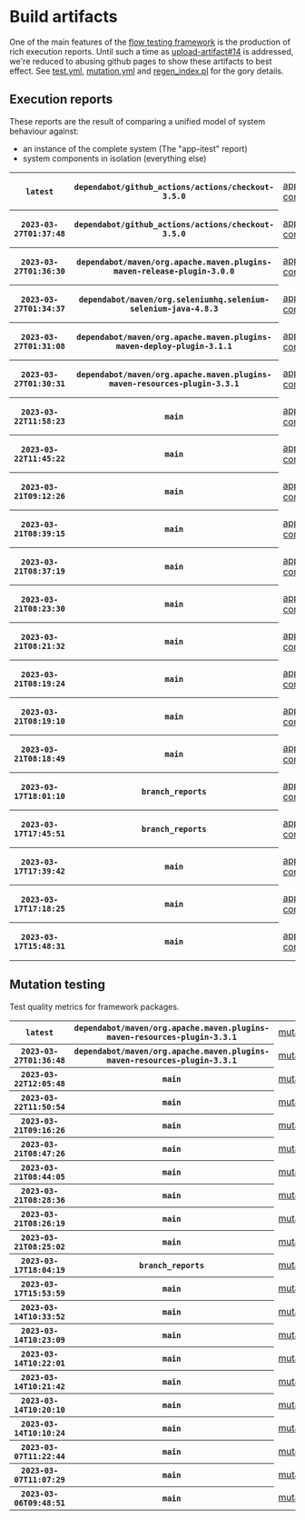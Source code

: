 # Build artifacts

One of the main features of the [flow testing framework](https://github.com/Mastercard/flow) is the production of rich execution reports.
Until such a time as [upload-artifact#14](https://github.com/actions/upload-artifact/issues/14) is addressed, we're reduced to abusing github pages to show these artifacts to best effect.
See [test.yml](https://github.com/Mastercard/flow/blob/main/.github/workflows/test.yml), [mutation.yml](https://github.com/Mastercard/flow/blob/main/.github/workflows/mutation.yml) and [regen_index.pl](https://github.com/Mastercard/flow/blob/pages/regen_index.pl) for the gory details.

## Execution reports

These reports are the result of comparing a unified model of system behaviour against:
 * an instance of the complete system (The "app-itest" report)
 * system components in isolation (everything else)

<!-- start:execution -->
<table>
	<tbody>
		<tr> <th><code>latest</code></th>
			 <th><code>dependabot/github_actions/actions/checkout-3.5.0</code></th>
			<td><a href="execution/latest/flow_execution_reports/example/app-core/target/mctf/latest/index.html">app-core</a></td>
			<td><a href="execution/latest/flow_execution_reports/example/app-histogram/target/mctf/latest/index.html">app-histogram</a></td>
			<td><a href="execution/latest/flow_execution_reports/example/app-itest/target/mctf/latest/index.html">app-itest</a></td>
			<td><a href="execution/latest/flow_execution_reports/example/app-queue/target/mctf/latest/index.html">app-queue</a></td>
			<td><a href="execution/latest/flow_execution_reports/example/app-store/target/mctf/latest/index.html">app-store</a></td>
			<td><a href="execution/latest/flow_execution_reports/example/app-ui/target/mctf/latest/index.html">app-ui</a></td>
			<td><a href="execution/latest/flow_execution_reports/example/app-web-ui/target/mctf/latest/index.html">app-web-ui</a></td>
		</tr>
		<tr> <th><code>2023-03-27T01:37:48</code></th>
			 <th><code>dependabot/github_actions/actions/checkout-3.5.0</code></th>
			<td><a href="execution/1679881068/flow_execution_reports/example/app-core/target/mctf/latest/index.html">app-core</a></td>
			<td><a href="execution/1679881068/flow_execution_reports/example/app-histogram/target/mctf/latest/index.html">app-histogram</a></td>
			<td><a href="execution/1679881068/flow_execution_reports/example/app-itest/target/mctf/latest/index.html">app-itest</a></td>
			<td><a href="execution/1679881068/flow_execution_reports/example/app-queue/target/mctf/latest/index.html">app-queue</a></td>
			<td><a href="execution/1679881068/flow_execution_reports/example/app-store/target/mctf/latest/index.html">app-store</a></td>
			<td><a href="execution/1679881068/flow_execution_reports/example/app-ui/target/mctf/latest/index.html">app-ui</a></td>
			<td><a href="execution/1679881068/flow_execution_reports/example/app-web-ui/target/mctf/latest/index.html">app-web-ui</a></td>
		</tr>
		<tr> <th><code>2023-03-27T01:36:30</code></th>
			 <th><code>dependabot/maven/org.apache.maven.plugins-maven-release-plugin-3.0.0</code></th>
			<td><a href="execution/1679880990/flow_execution_reports/example/app-core/target/mctf/latest/index.html">app-core</a></td>
			<td><a href="execution/1679880990/flow_execution_reports/example/app-histogram/target/mctf/latest/index.html">app-histogram</a></td>
			<td><a href="execution/1679880990/flow_execution_reports/example/app-itest/target/mctf/latest/index.html">app-itest</a></td>
			<td><a href="execution/1679880990/flow_execution_reports/example/app-queue/target/mctf/latest/index.html">app-queue</a></td>
			<td><a href="execution/1679880990/flow_execution_reports/example/app-store/target/mctf/latest/index.html">app-store</a></td>
			<td><a href="execution/1679880990/flow_execution_reports/example/app-ui/target/mctf/latest/index.html">app-ui</a></td>
			<td><a href="execution/1679880990/flow_execution_reports/example/app-web-ui/target/mctf/latest/index.html">app-web-ui</a></td>
		</tr>
		<tr> <th><code>2023-03-27T01:34:37</code></th>
			 <th><code>dependabot/maven/org.seleniumhq.selenium-selenium-java-4.8.3</code></th>
			<td><a href="execution/1679880877/flow_execution_reports/example/app-core/target/mctf/latest/index.html">app-core</a></td>
			<td><a href="execution/1679880877/flow_execution_reports/example/app-histogram/target/mctf/latest/index.html">app-histogram</a></td>
			<td><a href="execution/1679880877/flow_execution_reports/example/app-itest/target/mctf/latest/index.html">app-itest</a></td>
			<td><a href="execution/1679880877/flow_execution_reports/example/app-queue/target/mctf/latest/index.html">app-queue</a></td>
			<td><a href="execution/1679880877/flow_execution_reports/example/app-store/target/mctf/latest/index.html">app-store</a></td>
			<td><a href="execution/1679880877/flow_execution_reports/example/app-ui/target/mctf/latest/index.html">app-ui</a></td>
			<td><a href="execution/1679880877/flow_execution_reports/example/app-web-ui/target/mctf/latest/index.html">app-web-ui</a></td>
		</tr>
		<tr> <th><code>2023-03-27T01:31:08</code></th>
			 <th><code>dependabot/maven/org.apache.maven.plugins-maven-deploy-plugin-3.1.1</code></th>
			<td><a href="execution/1679880668/flow_execution_reports/example/app-core/target/mctf/latest/index.html">app-core</a></td>
			<td><a href="execution/1679880668/flow_execution_reports/example/app-histogram/target/mctf/latest/index.html">app-histogram</a></td>
			<td><a href="execution/1679880668/flow_execution_reports/example/app-itest/target/mctf/latest/index.html">app-itest</a></td>
			<td><a href="execution/1679880668/flow_execution_reports/example/app-queue/target/mctf/latest/index.html">app-queue</a></td>
			<td><a href="execution/1679880668/flow_execution_reports/example/app-store/target/mctf/latest/index.html">app-store</a></td>
			<td><a href="execution/1679880668/flow_execution_reports/example/app-ui/target/mctf/latest/index.html">app-ui</a></td>
			<td><a href="execution/1679880668/flow_execution_reports/example/app-web-ui/target/mctf/latest/index.html">app-web-ui</a></td>
		</tr>
		<tr> <th><code>2023-03-27T01:30:31</code></th>
			 <th><code>dependabot/maven/org.apache.maven.plugins-maven-resources-plugin-3.3.1</code></th>
			<td><a href="execution/1679880631/flow_execution_reports/example/app-core/target/mctf/latest/index.html">app-core</a></td>
			<td><a href="execution/1679880631/flow_execution_reports/example/app-histogram/target/mctf/latest/index.html">app-histogram</a></td>
			<td><a href="execution/1679880631/flow_execution_reports/example/app-itest/target/mctf/latest/index.html">app-itest</a></td>
			<td><a href="execution/1679880631/flow_execution_reports/example/app-queue/target/mctf/latest/index.html">app-queue</a></td>
			<td><a href="execution/1679880631/flow_execution_reports/example/app-store/target/mctf/latest/index.html">app-store</a></td>
			<td><a href="execution/1679880631/flow_execution_reports/example/app-ui/target/mctf/latest/index.html">app-ui</a></td>
			<td><a href="execution/1679880631/flow_execution_reports/example/app-web-ui/target/mctf/latest/index.html">app-web-ui</a></td>
		</tr>
		<tr> <th><code>2023-03-22T11:58:23</code></th>
			 <th><code>main</code></th>
			<td><a href="execution/1679486303/flow_execution_reports/example/app-core/target/mctf/latest/index.html">app-core</a></td>
			<td><a href="execution/1679486303/flow_execution_reports/example/app-histogram/target/mctf/latest/index.html">app-histogram</a></td>
			<td><a href="execution/1679486303/flow_execution_reports/example/app-itest/target/mctf/latest/index.html">app-itest</a></td>
			<td><a href="execution/1679486303/flow_execution_reports/example/app-queue/target/mctf/latest/index.html">app-queue</a></td>
			<td><a href="execution/1679486303/flow_execution_reports/example/app-store/target/mctf/latest/index.html">app-store</a></td>
			<td><a href="execution/1679486303/flow_execution_reports/example/app-ui/target/mctf/latest/index.html">app-ui</a></td>
			<td><a href="execution/1679486303/flow_execution_reports/example/app-web-ui/target/mctf/latest/index.html">app-web-ui</a></td>
		</tr>
		<tr> <th><code>2023-03-22T11:45:22</code></th>
			 <th><code>main</code></th>
			<td><a href="execution/1679485522/flow_execution_reports/example/app-core/target/mctf/latest/index.html">app-core</a></td>
			<td><a href="execution/1679485522/flow_execution_reports/example/app-histogram/target/mctf/latest/index.html">app-histogram</a></td>
			<td><a href="execution/1679485522/flow_execution_reports/example/app-itest/target/mctf/latest/index.html">app-itest</a></td>
			<td><a href="execution/1679485522/flow_execution_reports/example/app-queue/target/mctf/latest/index.html">app-queue</a></td>
			<td><a href="execution/1679485522/flow_execution_reports/example/app-store/target/mctf/latest/index.html">app-store</a></td>
			<td><a href="execution/1679485522/flow_execution_reports/example/app-ui/target/mctf/latest/index.html">app-ui</a></td>
			<td><a href="execution/1679485522/flow_execution_reports/example/app-web-ui/target/mctf/latest/index.html">app-web-ui</a></td>
		</tr>
		<tr> <th><code>2023-03-21T09:12:26</code></th>
			 <th><code>main</code></th>
			<td><a href="execution/1679389946/flow_execution_reports/example/app-core/target/mctf/latest/index.html">app-core</a></td>
			<td><a href="execution/1679389946/flow_execution_reports/example/app-histogram/target/mctf/latest/index.html">app-histogram</a></td>
			<td><a href="execution/1679389946/flow_execution_reports/example/app-itest/target/mctf/latest/index.html">app-itest</a></td>
			<td><a href="execution/1679389946/flow_execution_reports/example/app-queue/target/mctf/latest/index.html">app-queue</a></td>
			<td><a href="execution/1679389946/flow_execution_reports/example/app-store/target/mctf/latest/index.html">app-store</a></td>
			<td><a href="execution/1679389946/flow_execution_reports/example/app-ui/target/mctf/latest/index.html">app-ui</a></td>
			<td><a href="execution/1679389946/flow_execution_reports/example/app-web-ui/target/mctf/latest/index.html">app-web-ui</a></td>
		</tr>
		<tr> <th><code>2023-03-21T08:39:15</code></th>
			 <th><code>main</code></th>
			<td><a href="execution/1679387955/flow_execution_reports/example/app-core/target/mctf/latest/index.html">app-core</a></td>
			<td><a href="execution/1679387955/flow_execution_reports/example/app-histogram/target/mctf/latest/index.html">app-histogram</a></td>
			<td><a href="execution/1679387955/flow_execution_reports/example/app-itest/target/mctf/latest/index.html">app-itest</a></td>
			<td><a href="execution/1679387955/flow_execution_reports/example/app-queue/target/mctf/latest/index.html">app-queue</a></td>
			<td><a href="execution/1679387955/flow_execution_reports/example/app-store/target/mctf/latest/index.html">app-store</a></td>
			<td><a href="execution/1679387955/flow_execution_reports/example/app-ui/target/mctf/latest/index.html">app-ui</a></td>
			<td><a href="execution/1679387955/flow_execution_reports/example/app-web-ui/target/mctf/latest/index.html">app-web-ui</a></td>
		</tr>
		<tr> <th><code>2023-03-21T08:37:19</code></th>
			 <th><code>main</code></th>
			<td><a href="execution/1679387839/flow_execution_reports/example/app-core/target/mctf/latest/index.html">app-core</a></td>
			<td><a href="execution/1679387839/flow_execution_reports/example/app-histogram/target/mctf/latest/index.html">app-histogram</a></td>
			<td><a href="execution/1679387839/flow_execution_reports/example/app-itest/target/mctf/latest/index.html">app-itest</a></td>
			<td><a href="execution/1679387839/flow_execution_reports/example/app-queue/target/mctf/latest/index.html">app-queue</a></td>
			<td><a href="execution/1679387839/flow_execution_reports/example/app-store/target/mctf/latest/index.html">app-store</a></td>
			<td><a href="execution/1679387839/flow_execution_reports/example/app-ui/target/mctf/latest/index.html">app-ui</a></td>
			<td><a href="execution/1679387839/flow_execution_reports/example/app-web-ui/target/mctf/latest/index.html">app-web-ui</a></td>
		</tr>
		<tr> <th><code>2023-03-21T08:23:30</code></th>
			 <th><code>main</code></th>
			<td><a href="execution/1679387010/flow_execution_reports/example/app-core/target/mctf/latest/index.html">app-core</a></td>
			<td><a href="execution/1679387010/flow_execution_reports/example/app-histogram/target/mctf/latest/index.html">app-histogram</a></td>
			<td><a href="execution/1679387010/flow_execution_reports/example/app-itest/target/mctf/latest/index.html">app-itest</a></td>
			<td><a href="execution/1679387010/flow_execution_reports/example/app-queue/target/mctf/latest/index.html">app-queue</a></td>
			<td><a href="execution/1679387010/flow_execution_reports/example/app-store/target/mctf/latest/index.html">app-store</a></td>
			<td><a href="execution/1679387010/flow_execution_reports/example/app-ui/target/mctf/latest/index.html">app-ui</a></td>
			<td><a href="execution/1679387010/flow_execution_reports/example/app-web-ui/target/mctf/latest/index.html">app-web-ui</a></td>
		</tr>
		<tr> <th><code>2023-03-21T08:21:32</code></th>
			 <th><code>main</code></th>
			<td><a href="execution/1679386892/flow_execution_reports/example/app-core/target/mctf/latest/index.html">app-core</a></td>
			<td><a href="execution/1679386892/flow_execution_reports/example/app-histogram/target/mctf/latest/index.html">app-histogram</a></td>
			<td><a href="execution/1679386892/flow_execution_reports/example/app-itest/target/mctf/latest/index.html">app-itest</a></td>
			<td><a href="execution/1679386892/flow_execution_reports/example/app-queue/target/mctf/latest/index.html">app-queue</a></td>
			<td><a href="execution/1679386892/flow_execution_reports/example/app-store/target/mctf/latest/index.html">app-store</a></td>
			<td><a href="execution/1679386892/flow_execution_reports/example/app-ui/target/mctf/latest/index.html">app-ui</a></td>
			<td><a href="execution/1679386892/flow_execution_reports/example/app-web-ui/target/mctf/latest/index.html">app-web-ui</a></td>
		</tr>
		<tr> <th><code>2023-03-21T08:19:24</code></th>
			 <th><code>main</code></th>
			<td><a href="execution/1679386764/flow_execution_reports/example/app-core/target/mctf/latest/index.html">app-core</a></td>
			<td><a href="execution/1679386764/flow_execution_reports/example/app-histogram/target/mctf/latest/index.html">app-histogram</a></td>
			<td><a href="execution/1679386764/flow_execution_reports/example/app-itest/target/mctf/latest/index.html">app-itest</a></td>
			<td><a href="execution/1679386764/flow_execution_reports/example/app-queue/target/mctf/latest/index.html">app-queue</a></td>
			<td><a href="execution/1679386764/flow_execution_reports/example/app-store/target/mctf/latest/index.html">app-store</a></td>
			<td><a href="execution/1679386764/flow_execution_reports/example/app-ui/target/mctf/latest/index.html">app-ui</a></td>
			<td><a href="execution/1679386764/flow_execution_reports/example/app-web-ui/target/mctf/latest/index.html">app-web-ui</a></td>
		</tr>
		<tr> <th><code>2023-03-21T08:19:10</code></th>
			 <th><code>main</code></th>
			<td><a href="execution/1679386750/flow_execution_reports/example/app-core/target/mctf/latest/index.html">app-core</a></td>
			<td><a href="execution/1679386750/flow_execution_reports/example/app-histogram/target/mctf/latest/index.html">app-histogram</a></td>
			<td><a href="execution/1679386750/flow_execution_reports/example/app-itest/target/mctf/latest/index.html">app-itest</a></td>
			<td><a href="execution/1679386750/flow_execution_reports/example/app-queue/target/mctf/latest/index.html">app-queue</a></td>
			<td><a href="execution/1679386750/flow_execution_reports/example/app-store/target/mctf/latest/index.html">app-store</a></td>
			<td><a href="execution/1679386750/flow_execution_reports/example/app-ui/target/mctf/latest/index.html">app-ui</a></td>
			<td><a href="execution/1679386750/flow_execution_reports/example/app-web-ui/target/mctf/latest/index.html">app-web-ui</a></td>
		</tr>
		<tr> <th><code>2023-03-21T08:18:49</code></th>
			 <th><code>main</code></th>
			<td><a href="execution/1679386729/flow_execution_reports/example/app-core/target/mctf/latest/index.html">app-core</a></td>
			<td><a href="execution/1679386729/flow_execution_reports/example/app-histogram/target/mctf/latest/index.html">app-histogram</a></td>
			<td><a href="execution/1679386729/flow_execution_reports/example/app-itest/target/mctf/latest/index.html">app-itest</a></td>
			<td><a href="execution/1679386729/flow_execution_reports/example/app-queue/target/mctf/latest/index.html">app-queue</a></td>
			<td><a href="execution/1679386729/flow_execution_reports/example/app-store/target/mctf/latest/index.html">app-store</a></td>
			<td><a href="execution/1679386729/flow_execution_reports/example/app-ui/target/mctf/latest/index.html">app-ui</a></td>
			<td><a href="execution/1679386729/flow_execution_reports/example/app-web-ui/target/mctf/latest/index.html">app-web-ui</a></td>
		</tr>
		<tr> <th><code>2023-03-17T18:01:10</code></th>
			 <th><code>branch_reports</code></th>
			<td><a href="execution/1679076070/flow_execution_reports/example/app-core/target/mctf/latest/index.html">app-core</a></td>
			<td><a href="execution/1679076070/flow_execution_reports/example/app-histogram/target/mctf/latest/index.html">app-histogram</a></td>
			<td><a href="execution/1679076070/flow_execution_reports/example/app-itest/target/mctf/latest/index.html">app-itest</a></td>
			<td><a href="execution/1679076070/flow_execution_reports/example/app-queue/target/mctf/latest/index.html">app-queue</a></td>
			<td><a href="execution/1679076070/flow_execution_reports/example/app-store/target/mctf/latest/index.html">app-store</a></td>
			<td><a href="execution/1679076070/flow_execution_reports/example/app-ui/target/mctf/latest/index.html">app-ui</a></td>
			<td><a href="execution/1679076070/flow_execution_reports/example/app-web-ui/target/mctf/latest/index.html">app-web-ui</a></td>
		</tr>
		<tr> <th><code>2023-03-17T17:45:51</code></th>
			 <th><code>branch_reports</code></th>
			<td><a href="execution/1679075151/flow_execution_reports/example/app-core/target/mctf/latest/index.html">app-core</a></td>
			<td><a href="execution/1679075151/flow_execution_reports/example/app-histogram/target/mctf/latest/index.html">app-histogram</a></td>
			<td><a href="execution/1679075151/flow_execution_reports/example/app-itest/target/mctf/latest/index.html">app-itest</a></td>
			<td><a href="execution/1679075151/flow_execution_reports/example/app-queue/target/mctf/latest/index.html">app-queue</a></td>
			<td><a href="execution/1679075151/flow_execution_reports/example/app-store/target/mctf/latest/index.html">app-store</a></td>
			<td><a href="execution/1679075151/flow_execution_reports/example/app-ui/target/mctf/latest/index.html">app-ui</a></td>
			<td><a href="execution/1679075151/flow_execution_reports/example/app-web-ui/target/mctf/latest/index.html">app-web-ui</a></td>
		</tr>
		<tr> <th><code>2023-03-17T17:39:42</code></th>
			 <th><code>main</code></th>
			<td><a href="execution/1679074782/flow_execution_reports/example/app-core/target/mctf/latest/index.html">app-core</a></td>
			<td><a href="execution/1679074782/flow_execution_reports/example/app-histogram/target/mctf/latest/index.html">app-histogram</a></td>
			<td><a href="execution/1679074782/flow_execution_reports/example/app-itest/target/mctf/latest/index.html">app-itest</a></td>
			<td><a href="execution/1679074782/flow_execution_reports/example/app-queue/target/mctf/latest/index.html">app-queue</a></td>
			<td><a href="execution/1679074782/flow_execution_reports/example/app-store/target/mctf/latest/index.html">app-store</a></td>
			<td><a href="execution/1679074782/flow_execution_reports/example/app-ui/target/mctf/latest/index.html">app-ui</a></td>
			<td><a href="execution/1679074782/flow_execution_reports/example/app-web-ui/target/mctf/latest/index.html">app-web-ui</a></td>
		</tr>
		<tr> <th><code>2023-03-17T17:18:25</code></th>
			 <th><code>main</code></th>
			<td><a href="execution/1679073505/flow_execution_reports/example/app-core/target/mctf/latest/index.html">app-core</a></td>
			<td><a href="execution/1679073505/flow_execution_reports/example/app-histogram/target/mctf/latest/index.html">app-histogram</a></td>
			<td><a href="execution/1679073505/flow_execution_reports/example/app-itest/target/mctf/latest/index.html">app-itest</a></td>
			<td><a href="execution/1679073505/flow_execution_reports/example/app-queue/target/mctf/latest/index.html">app-queue</a></td>
			<td><a href="execution/1679073505/flow_execution_reports/example/app-store/target/mctf/latest/index.html">app-store</a></td>
			<td><a href="execution/1679073505/flow_execution_reports/example/app-ui/target/mctf/latest/index.html">app-ui</a></td>
			<td><a href="execution/1679073505/flow_execution_reports/example/app-web-ui/target/mctf/latest/index.html">app-web-ui</a></td>
		</tr>
		<tr> <th><code>2023-03-17T15:48:31</code></th>
			 <th><code>main</code></th>
			<td><a href="execution/1679068111/flow_execution_reports/example/app-core/target/mctf/latest/index.html">app-core</a></td>
			<td><a href="execution/1679068111/flow_execution_reports/example/app-histogram/target/mctf/latest/index.html">app-histogram</a></td>
			<td><a href="execution/1679068111/flow_execution_reports/example/app-itest/target/mctf/latest/index.html">app-itest</a></td>
			<td><a href="execution/1679068111/flow_execution_reports/example/app-queue/target/mctf/latest/index.html">app-queue</a></td>
			<td><a href="execution/1679068111/flow_execution_reports/example/app-store/target/mctf/latest/index.html">app-store</a></td>
			<td><a href="execution/1679068111/flow_execution_reports/example/app-ui/target/mctf/latest/index.html">app-ui</a></td>
			<td><a href="execution/1679068111/flow_execution_reports/example/app-web-ui/target/mctf/latest/index.html">app-web-ui</a></td>
		</tr>
	</tbody>
</table>
<!-- end:execution -->

## Mutation testing

Test quality metrics for framework packages.

<!-- start:mutation -->
<table>
	<tbody>
		<tr> <th><code>latest</code></th>
			 <th><code>dependabot/maven/org.apache.maven.plugins-maven-resources-plugin-3.3.1</code></th>
			<td><a href="mutation/latest/mutation_report/index.html">mutation</a></td>
		</tr>
		<tr> <th><code>2023-03-27T01:36:48</code></th>
			 <th><code>dependabot/maven/org.apache.maven.plugins-maven-resources-plugin-3.3.1</code></th>
			<td><a href="mutation/1679881008/mutation_report/index.html">mutation</a></td>
		</tr>
		<tr> <th><code>2023-03-22T12:05:48</code></th>
			 <th><code>main</code></th>
			<td><a href="mutation/1679486748/mutation_report/index.html">mutation</a></td>
		</tr>
		<tr> <th><code>2023-03-22T11:50:54</code></th>
			 <th><code>main</code></th>
			<td><a href="mutation/1679485854/mutation_report/index.html">mutation</a></td>
		</tr>
		<tr> <th><code>2023-03-21T09:16:26</code></th>
			 <th><code>main</code></th>
			<td><a href="mutation/1679390186/mutation_report/index.html">mutation</a></td>
		</tr>
		<tr> <th><code>2023-03-21T08:47:26</code></th>
			 <th><code>main</code></th>
			<td><a href="mutation/1679388446/mutation_report/index.html">mutation</a></td>
		</tr>
		<tr> <th><code>2023-03-21T08:44:05</code></th>
			 <th><code>main</code></th>
			<td><a href="mutation/1679388245/mutation_report/index.html">mutation</a></td>
		</tr>
		<tr> <th><code>2023-03-21T08:28:36</code></th>
			 <th><code>main</code></th>
			<td><a href="mutation/1679387316/mutation_report/index.html">mutation</a></td>
		</tr>
		<tr> <th><code>2023-03-21T08:26:19</code></th>
			 <th><code>main</code></th>
			<td><a href="mutation/1679387179/mutation_report/index.html">mutation</a></td>
		</tr>
		<tr> <th><code>2023-03-21T08:25:02</code></th>
			 <th><code>main</code></th>
			<td><a href="mutation/1679387102/mutation_report/index.html">mutation</a></td>
		</tr>
		<tr> <th><code>2023-03-17T18:04:19</code></th>
			 <th><code>branch_reports</code></th>
			<td><a href="mutation/1679076259/mutation_report/index.html">mutation</a></td>
		</tr>
		<tr> <th><code>2023-03-17T15:53:59</code></th>
			 <th><code>main</code></th>
			<td><a href="mutation/1679068439/mutation_report/index.html">mutation</a></td>
		</tr>
		<tr> <th><code>2023-03-14T10:33:52</code></th>
			 <th><code>main</code></th>
			<td><a href="mutation/1678790032/mutation_report/index.html">mutation</a></td>
		</tr>
		<tr> <th><code>2023-03-14T10:23:09</code></th>
			 <th><code>main</code></th>
			<td><a href="mutation/1678789389/mutation_report/index.html">mutation</a></td>
		</tr>
		<tr> <th><code>2023-03-14T10:22:01</code></th>
			 <th><code>main</code></th>
			<td><a href="mutation/1678789321/mutation_report/index.html">mutation</a></td>
		</tr>
		<tr> <th><code>2023-03-14T10:21:42</code></th>
			 <th><code>main</code></th>
			<td><a href="mutation/1678789302/mutation_report/index.html">mutation</a></td>
		</tr>
		<tr> <th><code>2023-03-14T10:20:10</code></th>
			 <th><code>main</code></th>
			<td><a href="mutation/1678789210/mutation_report/index.html">mutation</a></td>
		</tr>
		<tr> <th><code>2023-03-14T10:10:24</code></th>
			 <th><code>main</code></th>
			<td><a href="mutation/1678788624/mutation_report/index.html">mutation</a></td>
		</tr>
		<tr> <th><code>2023-03-07T11:22:44</code></th>
			 <th><code>main</code></th>
			<td><a href="mutation/1678188164/mutation_report/index.html">mutation</a></td>
		</tr>
		<tr> <th><code>2023-03-07T11:07:29</code></th>
			 <th><code>main</code></th>
			<td><a href="mutation/1678187249/mutation_report/index.html">mutation</a></td>
		</tr>
		<tr> <th><code>2023-03-06T09:48:51</code></th>
			 <th><code>main</code></th>
			<td><a href="mutation/1678096131/mutation_report/index.html">mutation</a></td>
		</tr>
	</tbody>
</table>
<!-- end:mutation -->
